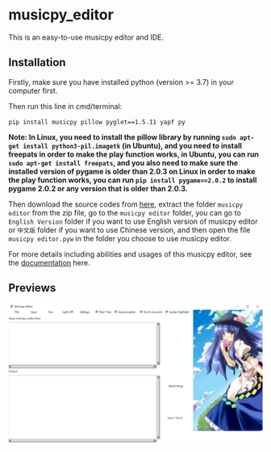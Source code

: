 # musicpy_editor
This is an easy-to-use musicpy editor and IDE.

## Installation
Firstly,  make sure you have installed python (version >= 3.7) in your computer first.

Then run this line in cmd/terminal:
```
pip install musicpy pillow pyglet==1.5.11 yapf py
```

**Note: In Linux, you need to install the pillow library by running `sudo apt-get install python3-pil.imagetk` (in Ubuntu), and you need to install freepats in order to make the play function works, in Ubuntu, you can run `sudo apt-get install freepats`, and you also need to make sure the installed version of pygame is older than 2.0.3 on Linux in order to make the play function works, you can run `pip install pygame==2.0.2` to install pygame 2.0.2 or any version that is older than 2.0.3.**

Then download the source codes from [here](https://github.com/Rainbow-Dreamer/musicpy_editor/archive/refs/heads/main.zip), extract the folder `musicpy editor` from the zip file, go to the `musicpy editor` folder, you can go to `English Version` folder if you want to use English version of musicpy editor or `中文版` folder if you want to use Chinese version, and then open the file `musicpy editor.pyw` in the folder you choose to use musicpy editor.

For more details including abilities and usages of this musicpy editor, see the [documentation](https://github.com/Rainbow-Dreamer/musicpy/wiki/Useful-functionality#I-wrote-an-efficient-IDE-specifically-for-musicpy-for-everyone-to-use) here.



## Previews

![image](previews/1.jpg)

